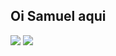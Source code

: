 ## Oi Samuel aqui

<div>
  <img src= "https://github-readme-stats.vercel.app/api?username=samueldesaa&show_icons=true" />
  <img src= "https://github-readme-stats.vercel.app/api/top-langs/?username=samueldesaa&layout=donut"/>
</div>
